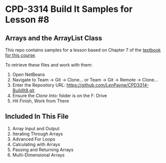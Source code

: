 # CPD-3314 Build It Samples for Lesson #8
## Arrays and the ArrayList Class

This repo contains samples for a lesson based on Chapter 7 of the [textbook for this course](http://www.pearsonhighered.com/educator/product/Starting-Out-with-Java-Early-Objects/0132855836.page#resources).

To retrieve these files and work with them:

1. Open NetBeans
2. Navigate to Team -> Git -> Clone... or Team -> Git -> Remote -> Clone...
3. Enter the Repository URL: https://github.com/LenPayne/CPD3314-BuildIt8.git
4. Ensure the *Clone Into:* folder is on the F: Drive
5. Hit Finish, Work from There

## Included In This File

1. Array Input and Output
2. Iterating Through Arrays
3. Advanced For Loops
4. Calculating with Arrays
5. Passing and Returning Arrays
6. Multi-Dimensional Arrays